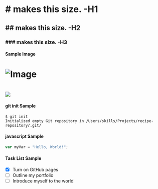 # # makes this size. -H1
## ## makes this size. -H2
### ### makes this size. -H3
#### Sample Image
# ![Image](https://octodex.github.com/images/yaktocat.png)
# <img src = https://octodex.github.com/images/yaktocat.png>
#### git init Sample
```
$ git init
Initialized empty Git repository in /Users/skills/Projects/recipe-repository/.git/
```
#### javascript Sample
``` javascript
var myVar = "Hello, World!";
```
#### Task List Sample
- [X] Turn on GitHub pages
- [ ] Outline my portfolio
- [ ] Introduce myself to the world
